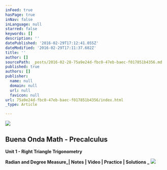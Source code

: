```yaml
---
inFeed: true
hasPage: true
inNav: false
inLanguage: null
starred: false
keywords: []
description: ''
datePublished: '2016-02-29T17:12:41.055Z'
dateModified: '2016-02-29T17:11:37.682Z'
title: ''
author: []
sourcePath: _posts/2016-02-28-75a9e24d-fbc0-47eb-baec-f017851b4356.md
published: true
authors: []
publisher:
  name: null
  domain: null
  url: null
  favicon: null
url: 75a9e24d-fbc0-47eb-baec-f017851b4356/index.html
_type: Article

---
```

![](https://the-grid-user-content.s3-us-west-2.amazonaws.com/eac5fe33-ae1e-4af2-b707-87778fc6ff09.jpg)

## Buena Onda Math - Precalculus

**Unit 1 - Right Triangle Trigonometry**

**Radian and Degree Measure_| Notes | Video | Practice | Solutions _**
![](https://s3-us-west-2.amazonaws.com/the-grid-img/p/ce5479d9efc04335fbebd886e289b375330d047c.jpg)